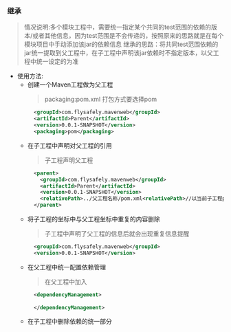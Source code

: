 ### 继承
  > 情况说明:多个模块工程中，需要统一指定某个共同的test范围的依赖的版本/或者其他信息，因为test范围是不会传递的，按照原来的思路就是在每个模块项目中手动添加该jar的依赖信息
  > 继承的思路：将共同test范围依赖的jar统一提取到父工程中，在子工程中声明该jar依赖时不指定版本，以父工程中统一设定的为准
  
  + 使用方法:
    + 创建一个Maven工程做为父工程
      > packaging:pom.xml 打包方式要选择pom
        ```xml
          <groupId>com.flysafely.mavenweb</groupId>
          <artifactId>Parent</artifactId>
          <version>0.0.1-SNAPSHOT</version>
          <packaging>pom</packaging>
        ```
    + 在子工程中声明对父工程的引用
      > 子工程声明父工程
        ```xml  
          <parent>
            <groupId>com.flysafely.mavenweb</groupId>
            <artifactId>Parent</artifactId>
            <version>0.0.1-SNAPSHOT</version>
            <relativePath>../父工程名称/pom.xml<relativePath>//以当前子工程pom.xml文件路径为基准的父工程的pom.xml文件的相对路径
          </parent>
        ```
    + 将子工程的坐标中与父工程坐标中重复的内容删除
      > 子工程中声明了父工程的信息后就会出现重复信息提醒
        ```xml
          <groupId>com.flysafely.mavenweb</groupId>
          <version>0.0.1-SNAPSHOT</version>
        ```
    + 在父工程中统一配置依赖管理
      > 在父工程中加入<dependencyManagement>
        ```xml
          <dependencyManagement>
            
          </dependencyManagement>
        ```
    + 在子工程中删除依赖的统一部分
